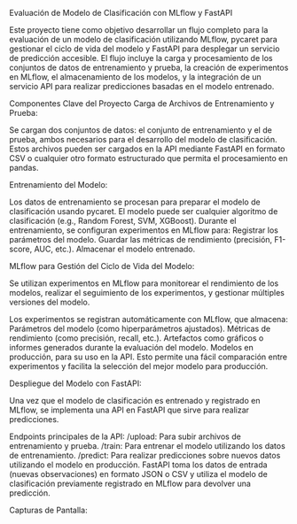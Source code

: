 Evaluación de Modelo de Clasificación con MLflow y FastAPI

Este proyecto tiene como objetivo desarrollar un flujo completo para la evaluación de un modelo de clasificación utilizando MLflow, pycaret para gestionar el ciclo de vida del modelo y FastAPI para desplegar un servicio de predicción accesible. El flujo incluye la carga y procesamiento de los conjuntos de datos de entrenamiento y prueba, la creación de experimentos en MLflow, el almacenamiento de los modelos, y la integración de un servicio API para realizar predicciones basadas en el modelo entrenado.

Componentes Clave del Proyecto
Carga de Archivos de Entrenamiento y Prueba:

Se cargan dos conjuntos de datos: el conjunto de entrenamiento y el de prueba, ambos necesarios para el desarrollo del modelo de clasificación.
Estos archivos pueden ser cargados en la API mediante FastAPI en formato CSV o cualquier otro formato estructurado que permita el procesamiento en pandas.

Entrenamiento del Modelo:

Los datos de entrenamiento se procesan para preparar el modelo de clasificación usando pycaret.
El modelo puede ser cualquier algoritmo de clasificación (e.g., Random Forest, SVM, XGBoost).
Durante el entrenamiento, se configuran experimentos en MLflow para:
Registrar los parámetros del modelo.
Guardar las métricas de rendimiento (precisión, F1-score, AUC, etc.).
Almacenar el modelo entrenado.

MLflow para Gestión del Ciclo de Vida del Modelo:

Se utilizan experimentos en MLflow para monitorear el rendimiento de los modelos, realizar el seguimiento de los experimentos, y gestionar múltiples versiones del modelo.

Los experimentos se registran automáticamente con MLflow, que almacena:
    Parámetros del modelo (como hiperparámetros ajustados).
    Métricas de rendimiento (como precisión, recall, etc.).
    Artefactos como gráficos o informes generados durante la evaluación del modelo.
    Modelos en producción, para su uso en la API.
    Esto permite una fácil comparación entre experimentos y facilita la selección del mejor modelo para producción.

Despliegue del Modelo con FastAPI:

Una vez que el modelo de clasificación es entrenado y registrado en MLflow, se implementa una API en FastAPI que sirve para realizar predicciones.

Endpoints principales de la API:
/upload: Para subir archivos de entrenamiento y prueba.
/train: Para entrenar el modelo utilizando los datos de entrenamiento.
/predict: Para realizar predicciones sobre nuevos datos utilizando el modelo en producción.
FastAPI toma los datos de entrada (nuevas observaciones) en formato JSON o CSV y utiliza el modelo de clasificación previamente registrado en MLflow para devolver una predicción.

Capturas de Pantalla:
